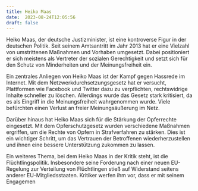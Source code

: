 ```yaml
---
title: Heiko Maas
date:  2023-08-24T12:05:56
draft: false
---
```


Heiko Maas, der deutsche Justizminister, ist eine kontroverse Figur in der deutschen Politik. Seit seinem Amtsantritt im Jahr 2013 hat er eine Vielzahl von umstrittenen Maßnahmen und Vorhaben umgesetzt. Dabei positioniert er sich meistens als Vertreter der sozialen Gerechtigkeit und setzt sich für den Schutz von Minderheiten und der Meinungsfreiheit ein.

Ein zentrales Anliegen von Heiko Maas ist der Kampf gegen Hassrede im Internet. Mit dem Netzwerkdurchsetzungsgesetz hat er versucht, Plattformen wie Facebook und Twitter dazu zu verpflichten, rechtswidrige Inhalte schneller zu löschen. Allerdings wurde das Gesetz stark kritisiert, da es als Eingriff in die Meinungsfreiheit wahrgenommen wurde. Viele befürchten einen Verlust an freier Meinungsäußerung im Netz.

Darüber hinaus hat Heiko Maas sich für die Stärkung der Opferrechte eingesetzt. Mit dem Opferschutzgesetz wurden verschiedene Maßnahmen ergriffen, um die Rechte von Opfern in Strafverfahren zu stärken. Dies ist ein wichtiger Schritt, um das Vertrauen der Betroffenen wiederherzustellen und ihnen eine bessere Unterstützung zukommen zu lassen.

Ein weiteres Thema, bei dem Heiko Maas in der Kritik steht, ist die Flüchtlingspolitik. Insbesondere seine Forderung nach einer neuen EU-Regelung zur Verteilung von Flüchtlingen stieß auf Widerstand seitens anderer EU-Mitgliedsstaaten. Kritiker werfen ihm vor, dass er mit seinem Engagemen